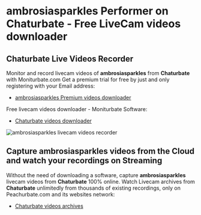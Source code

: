 # ambrosiasparkles Performer on Chaturbate - Free LiveCam videos downloader

## Chaturbate Live Videos Recorder

Monitor and record livecam videos of **ambrosiasparkles** from **Chaturbate** with Moniturbate.com
Get a premium trial for free by just and only registering with your Email address:
* [ambrosiasparkles Premium videos downloader](https://moniturbate.com/request-demo-licence-key.html)

Free livecam videos downloader - Moniturbate Software:
* [Chaturbate videos downloader](https://moniturbate.com/moniturbate-download-software.html)

![ambrosiasparkles livecam videos recorder](https://peachurnet.com/templates/moniturbate-software.png)


## Capture ambrosiasparkles videos from the Cloud and watch your recordings on Streaming

Without the need of downloading a software, capture **ambrosiasparkles** livecam videos from **Chaturbate** 100% online.
Watch Livecam archives from **Chaturbate** unlimitedly from thousands of existing recordings, only on Peachurbate.com and its websites network:
* [Chaturbate videos archives](https://peachurnet.com/)